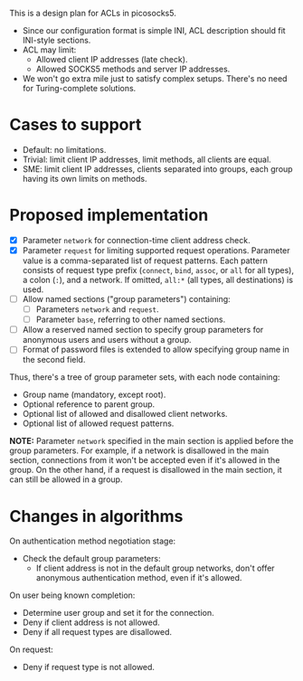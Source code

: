 This is a design plan for ACLs in picosocks5.

  - Since our configuration format is simple INI, ACL description
    should fit INI-style sections.
  - ACL may limit:
    - Allowed client IP addresses (late check).
    - Allowed SOCKS5 methods and server IP addresses.
  - We won't go extra mile just to satisfy complex setups. There's
    no need for Turing-complete solutions.

# Cases to support

  - Default: no limitations.
  - Trivial: limit client IP addresses, limit methods, all clients
    are equal.
  - SME: limit client IP addresses, clients separated into groups,
    each group having its own limits on methods.

# Proposed implementation

  - [x] Parameter `network` for connection-time client address check.
  - [x] Parameter `request` for limiting supported request operations.
        Parameter value is a comma-separated list of request patterns.
        Each pattern consists of request type prefix (`connect`, `bind`,
        `assoc`, or `all` for all types), a colon (`:`), and a network.
        If omitted, `all:*` (all types,  all destinations) is used.
  - [ ] Allow named sections ("group parameters") containing:
    - [ ] Parameters `network` and `request`.
    - [ ] Parameter `base`, referring to other named sections.
  - [ ] Allow a reserved named section to specify group parameters for
        anonymous users and users without a group.
  - [ ] Format of password files is extended to allow specifying
        group name in the second field.

Thus, there's a tree of group parameter sets, with each node
containing:

  - Group name (mandatory, except root).
  - Optional reference to parent group.
  - Optional list of allowed and disallowed client networks.
  - Optional list of allowed request patterns.

**NOTE:** Parameter `network` specified in the main section
is applied before the group parameters. For example, if a
network is disallowed in the main section, connections from
it won't be accepted even if it's allowed in the group.
On the other hand, if a request is disallowed in the
main section, it can still be allowed in a group.

# Changes in algorithms

On authentication method negotiation stage:

  - Check the default group parameters:
    - If client address is not in the default group networks,
      don't offer anonymous authentication method, even if
      it's allowed.

On user being known completion:

  - Determine user group and set it for the connection.
  - Deny if client address is not allowed.
  - Deny if all request types are disallowed.

On request:

  - Deny if request type is not allowed.
